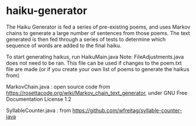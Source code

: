 # haiku-generator
The Haiku Generator is fed a series of pre-existing poems, and uses Markov chains to generate a large number of sentences from those poems. The text generated is then fed through a series of tests to determine which sequence of words are added to the final haiku. 

To start generating haikus, run HaikuMain.java
Note: FileAdjustments.java does not need to be ran. This file can be used if changes to the poem.txt file are made (or if you create your own list of poems to generate
the haikus from)

MarkovChain.java : open source code from https://rosettacode.org/wiki/Markov_chain_text_generator, under GNU Free Documentation License 1.2

SyllableCounter.java : from https://github.com/wfreitag/syllable-counter-java
